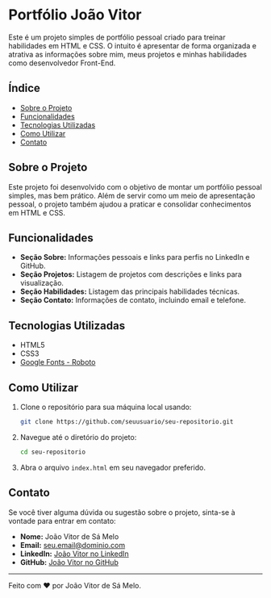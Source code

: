 # Portfólio João Vitor

Este é um projeto simples de portfólio pessoal criado para treinar habilidades em HTML e CSS. O intuito é apresentar de forma organizada e atrativa as informações sobre mim, meus projetos e minhas habilidades como desenvolvedor Front-End.

## Índice

- [Sobre o Projeto](#sobre-o-projeto)
- [Funcionalidades](#funcionalidades)
- [Tecnologias Utilizadas](#tecnologias-utilizadas)
- [Como Utilizar](#como-utilizar)
- [Contato](#contato)

## Sobre o Projeto

Este projeto foi desenvolvido com o objetivo de montar um portfólio pessoal simples, mas bem prático. Além de servir como um meio de apresentação pessoal, o projeto também ajudou a praticar e consolidar conhecimentos em HTML e CSS.

## Funcionalidades

- **Seção Sobre:** Informações pessoais e links para perfis no LinkedIn e GitHub.
- **Seção Projetos:** Listagem de projetos com descrições e links para visualização.
- **Seção Habilidades:** Listagem das principais habilidades técnicas.
- **Seção Contato:** Informações de contato, incluindo email e telefone.

## Tecnologias Utilizadas

- HTML5
- CSS3
- [Google Fonts - Roboto](https://fonts.google.com/specimen/Roboto)

## Como Utilizar

1. Clone o repositório para sua máquina local usando:
    ```bash
    git clone https://github.com/seuusuario/seu-repositorio.git
    ```

2. Navegue até o diretório do projeto:
    ```bash
    cd seu-repositorio
    ```

3. Abra o arquivo `index.html` em seu navegador preferido.

## Contato

Se você tiver alguma dúvida ou sugestão sobre o projeto, sinta-se à vontade para entrar em contato:

- **Nome:** João Vitor de Sá Melo
- **Email:** [seu.email@dominio.com](mailto:joaovitormelo199@gmail.com)
- **LinkedIn:** [João Vitor no LinkedIn](https://www.linkedin.com/in/joaovitormelo7/)
- **GitHub:** [João Vitor no GitHub](https://github.com/joaovitormelo7)

---

Feito com ♥ por João Vitor de Sá Melo.